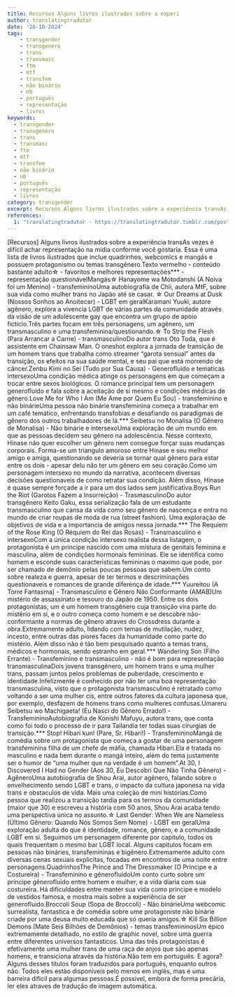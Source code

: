 ```yaml
---
title: Recursos Alguns livros ilustrados sobre a experi
author: translatingtradutor
date: '28-10-2024'
tags:
    - transgender
    - transgenero
    - trans
    - transmasc
    - ftm
    - mtf
    - transfem
    - não binário
    - nb
    - português
    - representação
    - livros
keywords:
  - transgender
  - transgenero
  - trans
  - transmasc
  - ftm
  - mtf
  - transfem
  - não binário
  - nb
  - português
  - representação
  - livros
category: transgender
excerpt: Recursos Alguns livros ilustrados sobre a experiência transAs vezes é difícil achar representação na mídia conforme você gostaria. Essa é uma lista ...
references:
  1: "translatingtradutor - https://translatingtradutor.tumblr.com/post/765630684031320064/representa%C3%A7%C3%A3o-alguns-livros-ilustrados-sobre-a"
---
```


[Recursos] Alguns livros ilustrados sobre a experiência transAs vezes é difícil achar representação na mídia conforme você gostaria. Essa é uma lista de livros ilustrados que inclue quadrinhos, webcomics e mangás e possuem protagonismo ou temas transgênero.Texto vermelho - conteúdo bastante adulto☆ - favoritos e melhores representações*** - representação questionávelMangás☆ Hanayome wa Motodanshi (A Noiva foi um Menino) - transfemininoUma autobiografia de Chii, autora MtF, sobre sua vida como mulher trans no Japão até se casar. ☆ Our Dreams at Dusk (Nossos Sonhos ao Anoitecer) - LGBT em geralKaramani Yuuki, autore agênero, explora a vivencia LGBT de várias partes da comunidade através da visão de um adolescente gay que encontra um grupo de apoio ficticio.Três partes focam em três personagens, um agênero, um transmasculino e uma transfeminina/questionando.☆ To Strip the Flesh (Para Arrancar a Carne) - transmasculinoDo autor trans Oto Toda, que é assistente em Chainsaw Man. O oneshot explora a jornada de transição de um homem trans que trabalha como streamer “garota sensual” antes da transição, os efeitos na sua saúde mental, e seu pai que está morrendo de câncer.Zenbu Kimi no Sei (Tudo por Sua Causa) - Generofluido e tematicas intersexoUma condição médica atinge os personagens em que começam a trocar entre sexos biológicos. O romance principal tem um personagem generofluido e fala sobre a aceitação de si mesmo e condições médicas de gênero.Love Me for Who I Am (Me Ame por Quem Eu Sou) - transfeminino e não binárieUma pessoa não binárie transfeminina começa a trabalhar em um café temático, enfrentando transfobias e desafiando os paradigmas de gênero dos outros trabalhadores de lá.*** Seibetsu no Monalisa (O Gênero de Monalisa) - Não binárie e intersexoUma exploração de um mundo em que as pessoas decidem seu gênero na adolescência. Nesse contexto, Hinase não quer escolher um gênero nem consegue forçar suas mudanças corporais. Forma-se um triangulo amoroso entre Hinase e seu melhor amigo e amiga, questionando se deveria se tornar qual gênero para estar entre os dois - apesar delu não ter um gênero em seu coração.Como um personagem intersexo no mundo da narrativa, acontecem diversas decisões questionaveis de como retratar sua condição. Além disso, Hinase é quase sempre forçade a ir para um dos lados sem justificativa.Boys Run the Riot (Garotos Fazem a Insurreição)  - TrasmasculinoDo autor transgênero Keito Gaku, essa serialização fala de um estudante transmasculino que cansa da vida como seu gênero de nascença e entra no mundo de criar roupas de moda de rua (street fashion). Uma exploração de objetivos de vida e a importancia de amigos nessa jornada.*** The Requiem of the Rose King (O Réquiem do Rei das Rosas) - Transmasculino e intersexoCom a única condição intersexo realista dessa listagem, o protagonista é um principe nascido com uma mistura de genitais feminina e masculina, além de condições hormonais femininas. Ele se identifica como homem e esconde suas caracteristicas femininas o maximo que pode, por ser chamado de demônio pelas poucas pessoas que sabem.Um conto sobre realeza e guerra, apesar de ter termos e descriminações questionaveis e romances de grande diferença de idade.*** Yuureitou (A Torre Fantasma) - Transmasculino e Gênero Não Conformante (AMAB)Um mistério de assassinato e tesouro do Japão de 1950. Entre os dois protagonistas, um é um homem transgênero cuja transição vira parte do mistério em si, e o outro começa como homem e se descobre não-conformante a normas de gênero atraves do Crossdress durante a obra.Extremamente adulto, lidando com temas de mutilação, nudez, incesto, entre outras das piores faces da humanidade como parte do mistério. Além disso não é tão bem pesquisado quanto a temas trans, médicos e hormonais, sendo estranho em geral.*** Wandering Son (Filho Errante) - Transfeminino e transmasculino - não é bom para representação transmasculinaDois jovens transgênero, um homem trans e uma mulher trans, passam juntos pelos problemas de puberdade, crescimento e identidade.Infelizmente é conhecido por não ter uma boa representação transmasculina, visto que o protagonista transmasculino é retratado como voltando a ser uma mulher cis, entre outros fatores da cultura japonesa que, por exemplo, desfazem de homens trans como mulheres confusas.Umareru Seibetsu wo Machigaeta! (Eu Nasci do Gênero Errado!) - TransfemininoAutobiografia de Konishi Mafuyu, autora trans, que conta como foi todo o processo de ir para Tailandia ter todas suas cirurgias de transição.*** Stop! Hibari kun! (Pare, Sr. Hibari!) - TransfemininoMangá de comédia sobre um protagonista que começa a gostar de uma personagem transfeminina filha de um chefe de máfia, chamada Hibari.Ela é tratada no masculino e nada bem durante o mangá inteiro, além do tema justamente ser o humor de “uma mulher que na verdade é um homem”.At 30, I Discovered I Had no Gender (Aos 30, Eu Descobri Que Não Tinha Gênero)  - AgêneroUma autobiografia de Shou Arai, autor agênero, falando sobre o envelhecimento sendo LGBT e trans, o impacto da cultura japonesa na vida trans e obstaculos de vida. Mais uma coleção de mini histórias.Como pessoa que realizou a transição tardia para os termos da comunidade (maior que 30) e escreveu a história com 50 anos, Shou Arai acaba tendo uma perspectiva única no assunto.☆ Last Gender: When We are Nameless (Último Gênero: Quando Nós Somos Sem Nome) - LGBT em geralUma exploração adulta do que é identidade, romance, gênero, e a comunidade LGBT em si. Seguimos um personagem diferente por capitulo, todos os quais frequentam o mesmo bar LGBT local. Alguns capitulos focam em pessoas não bináries, transfemininas e bigênero.Extremamente adulto com diversas cenas sexuais explicitas, focadas em encontros de uma noite entre personagens.QuadrinhosThe Prince and The Dressmaker (O Príncipe e a Costureira) - Transfeminino e gênerofluídoUm conto curto sobre um príncipe gênerofluído entre homem e mulher, e a vida diaria com sua costureira. Há dificuldades entre manter sua vida como principe e modelo de vestidos famosa, e mostra mais sobre a experiência de ser generofluido.Broccoli Soup (Sopa de Broccoli) - Não binárieUma webcomic surrealista, fantastica e de comédia sobre ume protagoniste não binárie criade por uma deusa muito educada que só queria amigos.☆ Kill Six Billion Demons (Mate Seis Bilhões de Demônios) - temas transfemininosUm épico extremamente detalhado, no estilo de graphic novel, sobre uma guerra entre diferentes universos fantasticos. Uma das três protagonistas é efetivamente uma mulher trans de uma raça de anjos que são apenas homens, e transiciona através da história.Não tem em português. E agora?Alguns desses títulos foram traduzidos para português, enquanto outros não. Todos eles estão disponiveis pelo menos em inglês, mas é uma barreira dificil para algumas pessoas.É possivel, embora de forma precária, ler eles atraves de tradução de imagem automática.